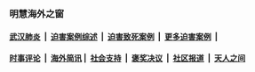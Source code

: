 
### 明慧海外之窗

####  [武汉肺炎](indexes/365.md?t=06171501) &nbsp;|&nbsp;  [迫害案例综述](indexes/328.md?t=06171501) &nbsp;|&nbsp; [迫害致死案例](indexes/277.md?t=06171501)  &nbsp;|&nbsp; [更多迫害案例](indexes/81.md?t=06171501)  &nbsp;|&nbsp; 
####  [时事评论](indexes/19.md?t=06171501) &nbsp;|&nbsp; [海外简讯](indexes/245.md?t=06171501)&nbsp;|&nbsp;  [社会支持](indexes/140.md?t=06171501) &nbsp;|&nbsp; [褒奖决议](indexes/282.md?t=06171501) &nbsp;|&nbsp; [社区报道](indexes/91.md?t=06171501)  &nbsp;|&nbsp; [天人之间](indexes/78.md?t=06171501) 

